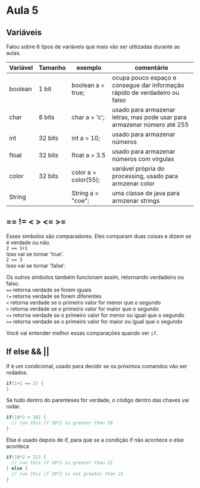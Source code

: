 # Aula 5

## Variáveis
Falou sobre 6 tipos de variáveis que mais vão ser utilizadas durante as aulas.  

| Variável | Tamanho | exemplo              | comentário                                                                 |
| -------- | ------- | -------------------- | -------------------------------------------------------------------------- |
| boolean  | 1 bit   | boolean a = true;    | ocupa pouco espaço e consegue dar informação rápido de verdadeiro ou falso |
| char     | 8 bits  | char a = 'c';        | usado para armazenar letras, mas pode usar para armazenar número até 255   |
| int      | 32 bits | int a = 10;          | usado para armazenar números                                               |
| float    | 32 bits | float a = 3.5        | usado para armazenar números com virgulas                                  |
| color    | 32 bits | color a = color(55); | variável própria do processing, usado para armzenar color                  |
| String   |         | String a = "coe";    | uma classe de java para armzenar strings                                   |

## == != < > <= >=
Esses simbolos são comparadores. Eles comparam duas coisas e dizem se é verdade ou não.  
`2 == 1+1`  
Isso vai se tornar 'true'.  
`2 == 3`  
Isso vai se tornar 'false'.  

Os outros simbolos também funcionam assim, retornando verdadeiro ou falso.  
`==` retorna verdade se forem iguais  
`!=` retorna verdade se forem diferentes  
`<` retorna verdade se o primeiro valor for menor que o segundo  
`>` retorna verdade se o primeiro valor for maior que o segundo  
`<=` retorna verdade se o primeiro valor for menor ou igual que o segundo  
`>=` retorna verdade se o primeiro valor for maior ou igual que o segundo  

Você vai entender melhor essas comparações quando ver `if`.  

## If else && ||
If é um condicional, usado para decidir se os próximos comandos vão ser rodados.  
```Java
if(1+1 == 2) {
}
```

Se tudo dentro do parenteses for verdade, o código dentro das chaves vai rodar.  
```Java
if(10*2 > 19) {
  // run this if 10*2 is greater than 19
}
```

Else é usado depois de if, para que se a condição if não acontece o else aconteca  
```Java
if(10*2 > 21) {
  // run this if 10*2 is greater than 21
} else {
  // run this if 10*2 is not greater than 21
}
```

